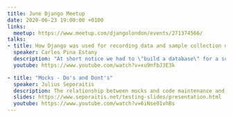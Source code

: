 ```yaml
---
title: June Django Meetup
date: 2020-06-23 19:00:00 +0100
links:
  meetup: https://www.meetup.com/djangolondon/events/271374566/
talks:
- title: How Django was used for recording data and sample collection during a science expedition around Antarctica
  speaker: Carles Pina Estany
  description: "At short notice we had to \"build a database\" for a scientific expedition (Antarctic Circumnavigation Expedition in 2016). I considered different options, I was introduced to Django and chose to use it (initially a bit reluctantly). We did some express learning with a hard deadline: the expedition was starting.<br>I'll explain why Django was a perfect fit for this case, how we (the data manager and I) developed a system used by the scientists in the expedition, what helped us, how the system grew during the 4 months of the expedition and what the strong points of Django for our case were."
  youtube: https://www.youtube.com/watch?v=xu9nfbJ3E3k

- title: "Mocks - Do's and Dont's"
  speaker: Julius Seporaitis
  description: The relationship between mocks and code maintenance and three practical/common gotchas and how to avoid them.
  slides: https://www.seporaitis.net/testing-slides/presentation.html
  youtube: https://www.youtube.com/watch?v=6iNse01vhBs
---
```


